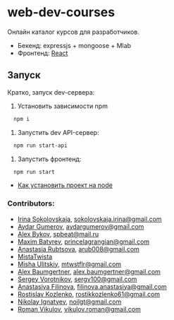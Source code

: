 # web-dev-courses
Онлайн каталог курсов для разработчиков. 

- Бекенд: expressjs + mongoose + Mlab
- Фронтенд: [React](https://github.com/facebookincubator/create-react-app)


## Запуск
Кратко, запуск dev-сервера:

1. Установить зависимости npm
```bash
  npm i
```
1. Запустить dev API-сервер:
```bash
  npm run start-api
```
1. Запустить фронтенд:
```bash
  npm run start
```

* [Как установить проект на node](https://github.com/freecodecamp-spb/web-dev-courses/wiki/%D0%A3%D1%81%D1%82%D0%B0%D0%BD%D0%BE%D0%B2%D0%BA%D0%B0,-%D1%80%D0%B0%D0%B1%D0%BE%D1%82%D0%B0-%D0%B8-%D0%BA%D0%BE%D0%BC%D0%BC%D0%B8%D1%82%D1%8B-%D1%81-%D1%81%D0%B5%D1%80%D0%B2%D0%B5%D1%80%D0%BE%D0%BC-nodejs)


### Contributors:
- [Irina Sokolovskaja](http://github.com/ierhyna), sokolovskaja.irina@gmail.com
- [Aydar Gumerov](http://github.com/Aidar92), aydargumerov@gmail.com
- [Alex Bykov](http://github.com/tomkallen), spbeat@mail.ru
- [Maxim Batyrev](http://github.com/MaxBt), princelagrangian@gmail.com
- [Anastasia Rubtsova](http://github.com/ierhyna), arub008@gmail.com
- [MistaTwista](https://github.com/MistaTwista)
- [Misha Ulitskiy](http://github.com/matthewstifler), mtwstflr@gmail.com
- [Alex Baumgertner](https://github.com/alexbaumgertner), alex.baumgertner@gmail.com
- [Sergey Vorotnikov](https://github.com/sergv100), sergv100@gmail.com
- [Anastasiya Filinova](https://github.com/filinova), filinova.anastasiya@gmail.com
- [Rostislav Kozlenko](https://github.com/1SolPi1), rostikkozlenko61@gmail.com
- [Nikolay Ignatyev](https://github.com/cyb3rD), noilgt@gmail.com
- [Roman Vikulov](https://github.com/vikulov-roman), vikulov.roman@gmail.com
